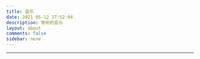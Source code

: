 ```yaml
---
title: 音乐
date: 2021-05-12 17:52:04
description: 常听的音乐
layout: about
comments: false
sidebar: none
---
```


<hr />
<div>
  <link rel="stylesheet" href="/dist/APlayer.min.css">
  <div id="aplayer"></div>
  <script type="text/javascript" src="/dist/APlayer.min.js"></script>
  <script type="text/javascript" src="/dist/music.js"></script>
</div>